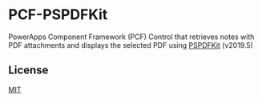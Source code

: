 # PCF-PSPDFKit
PowerApps Component Framework (PCF) Control that retrieves notes with PDF attachments and displays the selected PDF using [PSPDFKit](https://pspdfkit.com) (v2019.5)

## License
[MIT](https://choosealicense.com/licenses/mit/)